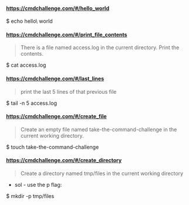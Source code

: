 #### https://cmdchallenge.com/#/hello_world

$ echo hello\ world

#### https://cmdchallenge.com/#/print_file_contents

> There is a file named access.log in the current directory. Print the contents.

$ cat access.log

#### https://cmdchallenge.com/#/last_lines

> print the last 5 lines of that previous file

$ tail -n 5 access.log

#### https://cmdchallenge.com/#/create_file

> Create an empty file named take-the-command-challenge in the current working directory.

$ touch take-the-command-challenge

#### https://cmdchallenge.com/#/create_directory

> Create a directory named tmp/files in the current working directory

* sol - use the p flag:

$ mkdir -p tmp/files

####


####
